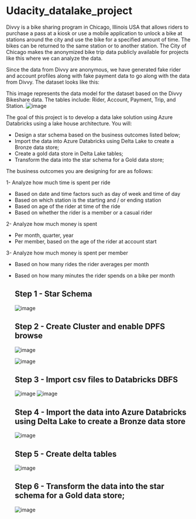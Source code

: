 # Udacity_datalake_project

Divvy is a bike sharing program in Chicago, Illinois USA that allows riders to purchase a pass at a kiosk or use a mobile application to unlock a bike at stations around the city and use the bike for a specified amount of time. The bikes can be returned to the same station or to another station. The City of Chicago makes the anonymized bike trip data publicly available for projects like this where we can analyze the data.

Since the data from Divvy are anonymous, we have generated fake rider and account profiles along with fake payment data to go along with the data from Divvy. The dataset looks like this:

This image represents the data model for the dataset based on the Divvy Bikeshare data. The tables include: Rider, Account, Payment, Trip, and Station.
![image](https://github.com/DanyaMawed/Udacity_datalake_project/blob/0b579cfdb0d98e445481d6677793ab2da502af6c/Images/dend-project-erd.jpeg)

The goal of this project is to develop a data lake solution using Azure Databricks using a lake house architecture. You will:

- Design a star schema based on the business outcomes listed below;
- Import the data into Azure Databricks using Delta Lake to create a Bronze data store;
- Create a gold data store in Delta Lake tables;
- Transform the data into the star schema for a Gold data store;

The business outcomes you are designing for are as follows:

1- Analyze how much time is spent per ride
- Based on date and time factors such as day of week and time of day
- Based on which station is the starting and / or ending station
- Based on age of the rider at time of the ride
- Based on whether the rider is a member or a casual rider
  
2- Analyze how much money is spent  
- Per month, quarter, year
- Per member, based on the age of the rider at account start
 
3- Analyze how much money is spent per member
- Based on how many rides the rider averages per month
- Based on how many minutes the rider spends on a bike per month

  ## Step 1 - Star Schema
    ![image](https://github.com/DanyaMawed/Udacity_datalake_project/blob/0b579cfdb0d98e445481d6677793ab2da502af6c/star%20schema%20.png)

  ## Step 2 - Create Cluster and enable DPFS browse
    ![image](https://github.com/DanyaMawed/Udacity_datalake_project/blob/0b579cfdb0d98e445481d6677793ab2da502af6c/Images/creating%20cluster.png)
  
    ![image](https://github.com/DanyaMawed/Udacity_datalake_project/blob/0b579cfdb0d98e445481d6677793ab2da502af6c/Images/DBFS%20enable.png)
  
  ## Step 3 - Import csv files to Databricks DBFS
   ![image](https://github.com/DanyaMawed/Udacity_datalake_project/blob/0b579cfdb0d98e445481d6677793ab2da502af6c/Images/Upload%20data%20.png)
   ![image](https://github.com/DanyaMawed/Udacity_datalake_project/blob/0b579cfdb0d98e445481d6677793ab2da502af6c/Images/Data%20in%20DBFS.png)
  ## Step 4 - Import the data into Azure Databricks using Delta Lake to create a Bronze data store
   ![image](https://github.com/DanyaMawed/Udacity_datalake_project/blob/0b579cfdb0d98e445481d6677793ab2da502af6c/Images/ingest%20data%20from%20the%20DBFS%20into%20Delta%20tables.png)
  
  ## Step 5 - Create delta tables
   ![image](https://github.com/DanyaMawed/Udacity_datalake_project/blob/0b579cfdb0d98e445481d6677793ab2da502af6c/Images/loading%20data.png)
  
  ## Step 6 - Transform the data into the star schema for a Gold data store;
   ![image](https://github.com/DanyaMawed/Udacity_datalake_project/blob/0b579cfdb0d98e445481d6677793ab2da502af6c/Images/transform%20.png)


  
